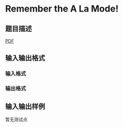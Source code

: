 # Remember the A La Mode!

## 题目描述

[problemUrl]: https://uva.onlinejudge.org/index.php?option=com_onlinejudge&Itemid=8&category=245&page=show_problem&problem=3490

[PDF](https://uva.onlinejudge.org/external/10/p1049.pdf)

## 输入输出格式

### 输入格式

### 输出格式

## 输入输出样例

暂无测试点

